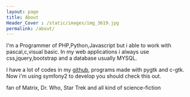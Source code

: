 ```yaml
---
layout: page
title: About
Header_Cover : /static/images/img_3619.jpg
permalink: /about/
---
```


I'm a Programmer of PHP,Python,Javascript but i able to work with pascal,c,visual basic.
In my web applications i always use css,jquery,bootstrap and a database usually MYSQL.

I have a lot of codes in my [github](https://github.com/uelei), programs made with pygtk and c-gtk. Now i'm using symfony2 to develop you should check this out.

fan of Matrix, Dr. Who, Star Trek and all kind of science-fiction
